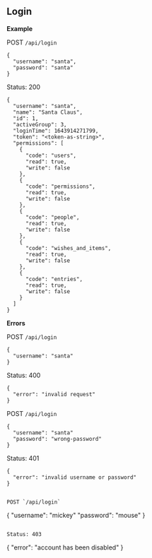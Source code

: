 ## Login

**Example**

POST `/api/login`
```
{
  "username": "santa",
  "password": "santa"
}
```

Status: 200

```
{
  "username": "santa",
  "name": "Santa Claus",
  "id": 1,
  "activeGroup": 3,
  "loginTime": 1643914271799,
  "token": "<token-as-string>",
  "permissions": [
    {
      "code": "users",
      "read": true,
      "write": false
    },
    {
      "code": "permissions",
      "read": true,
      "write": false
    },
    {
      "code": "people",
      "read": true,
      "write": false
    },
    {
      "code": "wishes_and_items",
      "read": true,
      "write": false
    },
    {
      "code": "entries",
      "read": true,
      "write": false
    }
  ]
}
```

**Errors**

POST `/api/login`
```
{
  "username": "santa"
}
```

Status: 400

```
{
  "error": "invalid request"
}
```

POST `/api/login`
```
{
  "username": "santa"
  "password": "wrong-password"
}
```

Status: 401

```
{
  "error": "invalid username or password"
}


POST `/api/login`
```
{
  "username": "mickey"
  "password": "mouse"
}
```

Status: 403

```
{
  "error": "account has been disabled"
}
